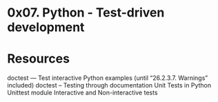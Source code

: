 # 0x07. Python - Test-driven development
# Resources
doctest — Test interactive Python examples (until “26.2.3.7. Warnings” included)
doctest – Testing through documentation
Unit Tests in Python
Unittest module
Interactive and Non-interactive tests


